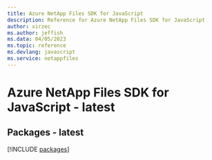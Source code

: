 ```yaml
---
title: Azure NetApp Files SDK for JavaScript
description: Reference for Azure NetApp Files SDK for JavaScript
author: xirzec
ms.author: jeffish
ms.data: 04/05/2023
ms.topic: reference
ms.devlang: javascript
ms.service: netappfiles
---
```

# Azure NetApp Files SDK for JavaScript - latest
## Packages - latest
[!INCLUDE [packages](netapp-files-index.md)]